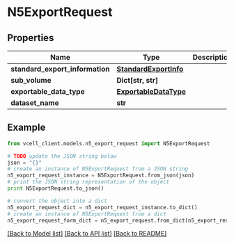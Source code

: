 # N5ExportRequest


## Properties
Name | Type | Description | Notes
------------ | ------------- | ------------- | -------------
**standard_export_information** | [**StandardExportInfo**](StandardExportInfo.md) |  | [optional] 
**sub_volume** | **Dict[str, str]** |  | [optional] 
**exportable_data_type** | [**ExportableDataType**](ExportableDataType.md) |  | [optional] 
**dataset_name** | **str** |  | [optional] 

## Example

```python
from vcell_client.models.n5_export_request import N5ExportRequest

# TODO update the JSON string below
json = "{}"
# create an instance of N5ExportRequest from a JSON string
n5_export_request_instance = N5ExportRequest.from_json(json)
# print the JSON string representation of the object
print N5ExportRequest.to_json()

# convert the object into a dict
n5_export_request_dict = n5_export_request_instance.to_dict()
# create an instance of N5ExportRequest from a dict
n5_export_request_form_dict = n5_export_request.from_dict(n5_export_request_dict)
```
[[Back to Model list]](../README.md#documentation-for-models) [[Back to API list]](../README.md#documentation-for-api-endpoints) [[Back to README]](../README.md)


